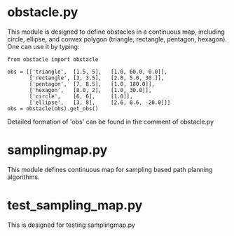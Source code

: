 # obstacle.py
This module is designed to define obstacles in a continuous map, including circle, ellipse, and convex polygon (triangle, rectangle, pentagon, hexagon).
One can use it by typing:
```
from obstacle import obstacle

obs = [['triangle',  [1.5, 5],   [1.0, 60.0, 0.0]],
       ['rectangle', [3, 3.5],   [2.0, 5.0, 30.]],
       ['pentagon',  [7, 8.5],   [1.0, 180.0]],
       ['hexagon',   [8.0, 2],   [1.0, 30.0]],
       ['circle',    [6, 6],     [1.0]],
       ['ellipse',   [3, 8],     [2.6, 0.6, -20.0]]]
obs = obstacle(obs).get_obs()
```
Detailed formation of 'obs' can be found in the comment of obstacle.py

# samplingmap.py
This module defines continuous map for sampling based path planning algorithms.

# test_sampling_map.py
This is designed for testing samplingmap.py

